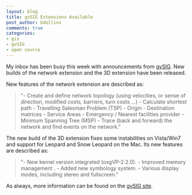 ```yaml
---
layout: blog
title: gvSIG Extensions Available
post_author: bdollins
comments: true
categories:
- gis
- gvSIG
- open source
---
```


My inbox has been busy this week with announcements from <a href="http://www.gvsig.gva.es/inicio-gvsig/">gvSIG</a>. New builds of the network extension and the 3D extension have been released.

New features of the network extension are described as:

<blockquote>
"- Create and define network topology (using velocities, or sense of direction, modified costs, barriers, turn costs ...)
- Calculate shortest path
- Travelling Salesman Problem (TSP)
- Origin - Destination matrices
- Service Areas
- Emergency / Nearest facilities provider
- Minimum Spanning Tree (MSP)
- Trace (back and forward) the network and find events on the network."
</blockquote>
<!--more-->
The new build of the 3D extension fixes some instabilities on Vista/Win7 and support for Leopard and Snow Leopard on the Mac. Its new features are described as:

<blockquote>
"- New kernel version integrated (osgVP-2.2.0).
- Improved memory management .
- Added new symbology system.
- Various display modes, including stereo and fullscreen."
</blockquote>

As always, more information can be found on the <a href="http://www.gvsig.gva.es/inicio-gvsig/">gvSIG site</a>.